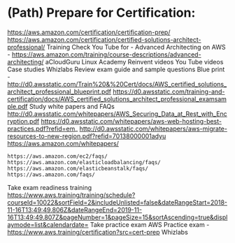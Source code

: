 # (Path) Prepare for Certification:
https://aws.amazon.com/certification/certification-prep/
https://aws.amazon.com/certification/certified-solutions-architect-professional/
Training
	Check You Tube for - Advanced Architecting on AWS - https://aws.amazon.com/training/course-descriptions/advanced-architecting/
	aCloudGuru
	Linux Academy
	Reinvent videos
	You Tube videos
	Case studies
	Whizlabs
Review exam guide and sample questions
	Blue print - http://d0.awsstatic.com/Train%20&%20Cert/docs/AWS_certified_solutions_architect_professional_blueprint.pdf
	https://d0.awsstatic.com/training-and-certification/docs/AWS_certified_solutions_architect_professional_examsample.pdf
Study white papers and FAQs
	http://d0.awsstatic.com/whitepapers/AWS_Securing_Data_at_Rest_with_Encryption.pdf
	https://d0.awsstatic.com/whitepapers/aws-web-hosting-best-practices.pdf?refid=em_
	http://d0.awsstatic.com/whitepapers/aws-migrate-resources-to-new-region.pdf?refid=70138000001adyu
	https://aws.amazon.com/whitepapers/
	
	https://aws.amazon.com/ec2/faqs/
	https://aws.amazon.com/elasticloadbalancing/faqs/
	https://aws.amazon.com/elasticbeanstalk/faqs/
	https://aws.amazon.com/faqs/
Take exam readiness training					
	https://www.aws.training/training/schedule?courseId=10022&sortField=2&includeUnlisted=false&dateRangeStart=2018-11-16T13:49:49.806Z&dateRangeEnd=2019-11-16T13:49:49.807Z&pageNumber=1&pageSize=15&sortAscending=true&displaymode=list&calendardate=
Take practice exam
	AWS Practice exam - https://www.aws.training/certification?src=cert-prep
	Whizlabs
